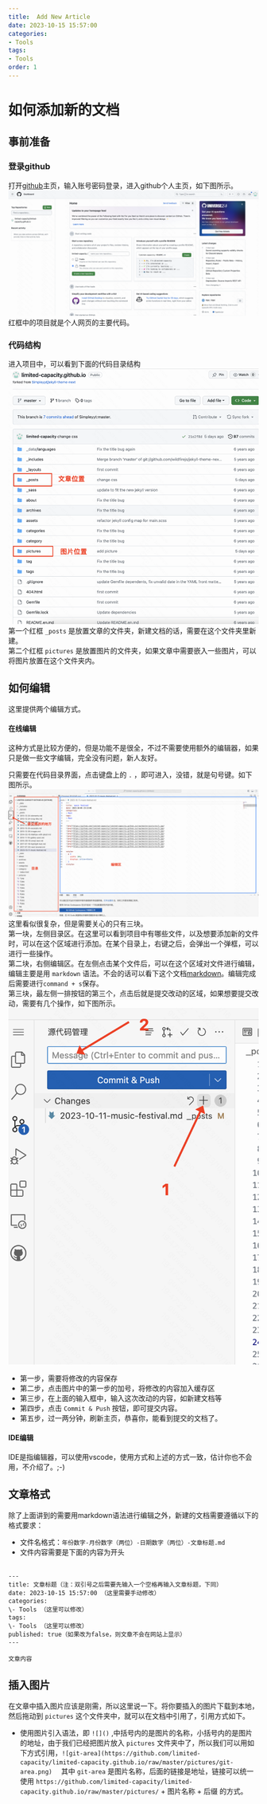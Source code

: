 ```yaml
---
title:  Add New Article
date: 2023-10-15 15:57:00
categories:
- Tools
tags:
- Tools
order: 1
---
```


# 如何添加新的文档

## 事前准备

### 登录github
打开[github](https://github.com)主页，输入账号密码登录，进入github个人主页，如下图所示。  
![github-main-page](https://github.com/limited-capacity/limited-capacity.github.io/raw/master/pictures/github-main-page.png)  
红框中的项目就是个人网页的主要代码。

### 代码结构
进入项目中，可以看到下面的代码目录结构  
![code-structure](https://github.com/limited-capacity/limited-capacity.github.io/raw/master/pictures/code-structure.png)  
第一个红框 `_posts` 是放置文章的文件夹，新建文档的话，需要在这个文件夹里新建。  
第二个红框 `pictures` 是放置图片的文件夹，如果文章中需要嵌入一些图片，可以将图片放置在这个文件夹内。

## 如何编辑
这里提供两个编辑方式。

#### 在线编辑
这种方式是比较方便的，但是功能不是很全，不过不需要使用额外的编辑器，如果只是做一些文字编辑，完全没有问题，新人友好。  
  
只需要在代码目录界面，点击键盘上的 `.` ，即可进入，没错，就是句号键。如下图所示。  
![github-ide](https://github.com/limited-capacity/limited-capacity.github.io/raw/master/pictures/github-ide.png)  
这里看似很复杂，但是需要关心的只有三块。  
第一块，左侧目录区。在这里可以看到项目中有哪些文件，以及想要添加新的文件时，可以在这个区域进行添加。在某个目录上，右键之后，会弹出一个弹框，可以进行一些操作。  
第二块，右侧编辑区。在左侧点击某个文件后，可以在这个区域对文件进行编辑，编辑主要是用 `markdown` 语法。不会的话可以看下这个文档[markdown](http://xianbai.me/learn-md/index.html)。编辑完成后需要进行`command + s`保存。  
第三块，最左侧一排按钮的第三个，点击后就是提交改动的区域，如果想要提交改动，需要有几个操作，如下图所示。  
![git-area](https://github.com/limited-capacity/limited-capacity.github.io/raw/master/pictures/git-area.png)  
- 第一步，需要将修改的内容保存
- 第二步，点击图片中的第一步的加号，将修改的内容加入缓存区
- 第三步，在上面的输入框中，输入这次改动的内容，如新建文档等
- 第四步，点击 `Commit & Push` 按钮，即可提交内容。
- 第五步，过一两分钟，刷新主页，恭喜你，能看到提交的文档了。

#### IDE编辑
IDE是指编辑器，可以使用vscode，使用方式和上述的方式一致，估计你也不会用，不介绍了。;-)

## 文章格式
除了上面讲到的需要用markdown语法进行编辑之外，新建的文档需要遵循以下的格式要求：
- 文件名格式：`年份数字-月份数字（两位）-日期数字（两位）-文章标题.md`
- 文件内容需要是下面的内容为开头
```

---
title: 文章标题（注：双引号之后需要先输入一个空格再输入文章标题，下同）
date: 2023-10-15 15:57:00 （这里需要手动修改）
categories:
\- Tools （这里可以修改）
tags:
\- Tools （这里可以修改）
published: true（如果改为false，则文章不会在网站上显示）
---

文章内容

```

## 插入图片
在文章中插入图片应该是刚需，所以这里说一下。将你要插入的图片下载到本地，然后拖动到 `pictures` 这个文件夹中，就可以在文档中引用了，引用方式如下。
- 使用图片引入语法，即 `![]()` ,中括号内的是图片的名称，小括号内的是图片的地址，由于我们已经把图片放入 `pictures` 文件夹中了，所以我们可以用如下方式引用，`![git-area](https://github.com/limited-capacity/limited-capacity.github.io/raw/master/pictures/git-area.png)  ` 其中 `git-area` 是图片名称，后面的链接是地址，链接可以统一使用 `https://github.com/limited-capacity/limited-capacity.github.io/raw/master/pictures/` + 图片名称 + 后缀 的方式。